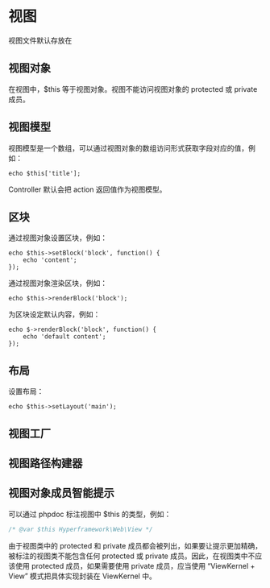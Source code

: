 # 视图
视图文件默认存放在

## 视图对象
在视图中，$this 等于视图对象。视图不能访问视图对象的 protected 或 private 成员。

## 视图模型
视图模型是一个数组，可以通过视图对象的数组访问形式获取字段对应的值，例如：
```.php
echo $this['title'];
```
Controller 默认会把 action 返回值作为视图模型。

## 区块
通过视图对象设置区块，例如：
```.php
echo $this->setBlock('block', function() {
    echo 'content';
});
```

通过视图对象渲染区块，例如：
```.php
echo $this->renderBlock('block');
```

为区块设定默认内容，例如：
```.php
echo $->renderBlock('block', function() {
    echo 'default content';
});
```

## 布局
设置布局：
```.php
echo $this->setLayout('main');
```

## 视图工厂


## 视图路径构建器

## 视图对象成员智能提示
可以通过 phpdoc 标注视图中 $this 的类型，例如：
```php
/* @var $this Hyperframework\Web\View */
```
由于视图类中的 protected 和 private 成员都会被列出，如果要让提示更加精确，被标注的视图类不能包含任何 protected 或 private 成员。因此，在视图类中不应该使用 protected 成员，如果需要使用 private 成员，应当使用 “ViewKernel + View” 模式把具体实现封装在 ViewKernel 中。
